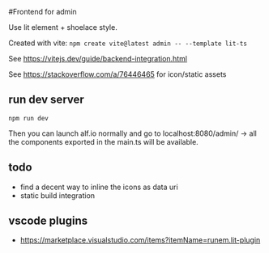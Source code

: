 #Frontend for admin

Use lit element + shoelace style.

Created with vite: `npm create vite@latest admin -- --template lit-ts`

See https://vitejs.dev/guide/backend-integration.html

See https://stackoverflow.com/a/76446465 for icon/static assets

## run dev server

`npm run dev`

Then you can launch alf.io normally and go to localhost:8080/admin/ -> all the components exported in the main.ts will be available.

## todo

 - find a decent way to inline the icons as data uri
 - static build integration


 ## vscode plugins

 - https://marketplace.visualstudio.com/items?itemName=runem.lit-plugin
